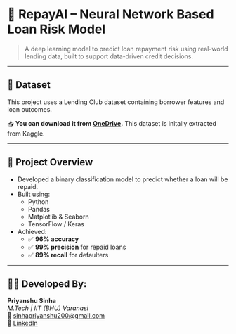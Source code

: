 # 💸 **RepayAI – Neural Network Based Loan Risk Model**

> A deep learning model to predict loan repayment risk using real-world lending data, built to support data-driven credit decisions.

---
## 📂 Dataset

This project uses a Lending Club dataset containing borrower features and loan outcomes.

 
📥 **You can download it from [OneDrive](https://1drv.ms/f/c/a27ce39f4c705a7c/Es4NK0HEoLtJn1RoZsPwoF4BKpI3uwMEHaFvKg-qb9TqmA).** 
This dataset is initally extracted from Kaggle.

---
## 🧠 Project Overview

- Developed a binary classification model to predict whether a loan will be repaid.
- Built using:
  - Python
  - Pandas
  - Matplotlib & Seaborn
  - TensorFlow / Keras
- Achieved:
  - ✅ **96% accuracy**
  - ✅ **99% precision** for repaid loans
  - ✅ **89% recall** for defaulters

 ---
 ## 🧑‍💻 Developed By:

**Priyanshu Sinha**  
*M.Tech | IIT (BHU) Varanasi*  
📧 [sinhapriyanshu200@gmail.com](mailto:sinhapriyanshu200@gmail.com)  
🔗 [LinkedIn](https://www.linkedin.com/in/sinhapriyanshu200/)

